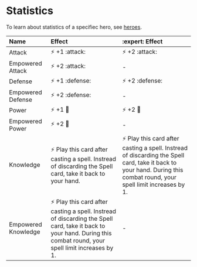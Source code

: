 # Statistics

To learn about statistics of a specifiec hero, see [heroes](heroes.md).

| Name | Effect | :expert: Effect |
| :--- | :--- | :--- |
| Attack | ⚡ +1 :attack: | ⚡ +2 :attack: |
| Empowered Attack | ⚡ +2 :attack: | - |
| Defense | ⚡ +1 :defense: | ⚡ +2 :defense: |
| Empowered Defense | ⚡ +2 :defense: | - |
| Power | ⚡ +1 📖 | ⚡ +2 📖 |
| Empowered Power | ⚡ +2 📖 | - |
| Knowledge | ⚡ Play this card after casting a spell. Instread of discarding the Spell card, take it back to your hand. | ⚡ Play this card after casting a spell. Instread of discarding the Spell card, take it back to your hand. During this combat round, your spell limit increases by 1. |
| Empowered Knowledge | ⚡ Play this card after casting a spell. Instread of discarding the Spell card, take it back to your hand. During this combat round, your spell limit increases by 1. | - |
